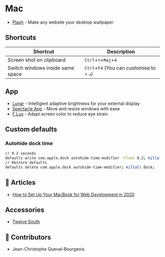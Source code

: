 # Mac

- [Plash](https://apps.apple.com/fr/app/plash/id1494023538?mt=12) - Make any website your desktop wallpaper.

## Shortcuts

|Shortcut|Description|
|---|---|
|Screen shot on clipboard|`Ctrl`+`⌥`+`Maj`+`4`|
|Switch windows inside same space|`Ctrl`+`F4` (You can customise to `⌥` `⇥`)|

## App

- [Lunar](https://lunar.fyi) - Intelligent adaptive brightness for your external display
- [Spectacle App](https://www.spectacleapp.com) - Move and resize windows with ease
- [F.Lux](https://justgetflux.com/) - Adapt screen color to reduce eye strain

## Custom defaults

### Autohide dock time

```sh
// 0.2 seconds
defaults write com.apple.dock autohide-time-modifier -float 0.2; killall Dock;
// Restore defaults
defaults delete com.apple.dock autohide-time-modifier; killall Dock;
```

## 📰 Articles

- [How to Set Up Your MacBook for Web Development in 2020](https://link.medium.com/KpPitCwXE9)

## Accessories

- [Twelve South](https://www.twelvesouth.com)

## 🙌 Contributors

- Jean-Christophe Queval-Bourgeois
